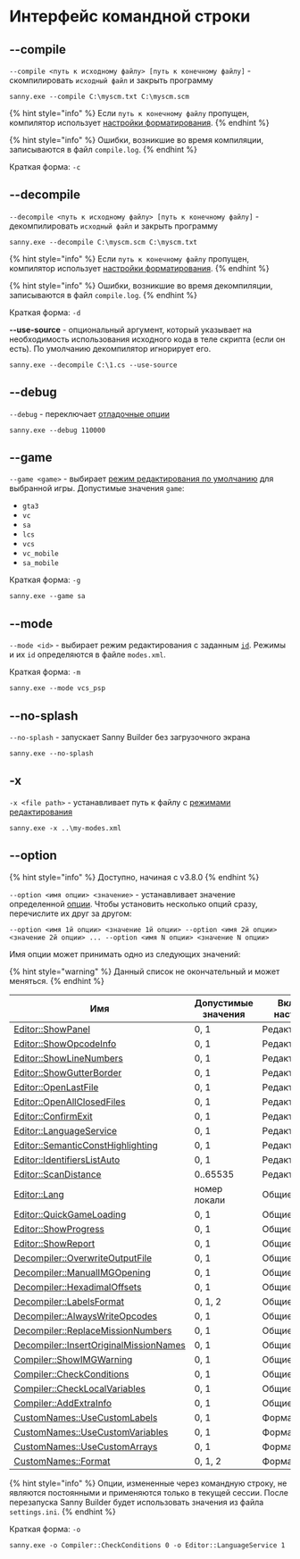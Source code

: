 # Интерфейс командной строки

## --compile

`--compile <путь к исходному файлу> [путь к конечному файлу]` - скомпилировать `исходный файл` и закрыть программу

```
sanny.exe --compile C:\myscm.txt C:\myscm.scm
```

{% hint style="info" %}
Если `путь к конечному файлу` пропущен, компилятор использует [настройки форматирования](options/formats.md#imena-failov).&#x20;
{% endhint %}

{% hint style="info" %}
Ошибки, возникшие во время компиляции, записываются в файл `compile.log`.
{% endhint %}

Краткая форма: `-c`

## --decompile

`--decompile <путь к исходному файлу> [путь к конечному файлу]` - декомпилировать `исходный файл` и закрыть программу

```
sanny.exe --decompile C:\myscm.scm C:\myscm.txt
```

{% hint style="info" %}
Если `путь к конечному файлу` пропущен, компилятор использует [настройки форматирования](options/formats.md#imena-failov).&#x20;
{% endhint %}

{% hint style="info" %}
Ошибки, возникшие во время декомпиляции, записываются в файл `compile.log`.
{% endhint %}

Краткая форма: `-d`

**--use-source** - опциональный аргумент, который указывает на необходимость использования исходного кода в теле скрипта (если он есть). По умолчанию декомпилятор игнорирует его.

```
sanny.exe --decompile C:\1.cs --use-source
```

## --debug

`--debug` - переключает [отладочные опции](console.md#otladochnye-opcii)

```
sanny.exe --debug 110000
```

## --game

`--game <game>` - выбирает [режим редактирования по умолчанию](../edit-modes/#type) для выбранной игры. Допустимые значения `game`:

* `gta3`
* `vc`
* `sa`
* `lcs`
* `vcs`
* `vc_mobile`
* `sa_mobile`

Краткая форма: `-g`

```
sanny.exe --game sa
```

## --mode

`--mode <id>` - выбирает режим редактирования с заданным [`id`](../edit-modes/#id). Режимы и их `id` определяются в файле `modes.xml`.

Краткая форма: `-m`

```
sanny.exe --mode vcs_psp
```

## --no-splash

`--no-splash` - запускает Sanny Builder без загрузочного экрана

```
sanny.exe --no-splash
```

## -x

`-x <file path>` - устанавливает путь к файлу с [режимами редактирования](../edit-modes/)

```
sanny.exe -x ..\my-modes.xml
```

## --option

{% hint style="info" %}
Доступно, начиная с v3.8.0
{% endhint %}

`--option <имя опции> <значение>` - устанавливает значение определенной [опции](options/). Чтобы установить несколько опций сразу, перечислите их друг за другом:

`--option <имя 1й опции> <значение 1й опции> --option <имя 2й опции> <значение 2й опции> ... --option <имя N опции> <значение N опции>`&#x20;

Имя опции может принимать одно из следующих значений:

{% hint style="warning" %}
Данный список не окончательный и может меняться.
{% endhint %}

| Имя                                                                                             | Допустимые значения | Вкладка в настройках |
| ----------------------------------------------------------------------------------------------- | ------------------- | -------------------- |
| [Editor::ShowPanel](options/editor.md#nastroiki)                                                | 0, 1                | Редактор             |
| [Editor::ShowOpcodeInfo](options/editor.md#nastroiki)                                           | 0, 1                | Редактор             |
| [Editor::ShowLineNumbers](options/editor.md#nastroiki)                                          | 0, 1                | Редактор             |
| [Editor::ShowGutterBorder](options/editor.md#nastroiki)                                         | 0, 1                | Редактор             |
| [Editor::OpenLastFile](options/editor.md#nastroiki)                                             | 0, 1                | Редактор             |
| [Editor::OpenAllClosedFiles](options/editor.md#nastroiki)                                       | 0, 1                | Редактор             |
| [Editor::ConfirmExit](options/editor.md#nastroiki)                                              | 0, 1                | Редактор             |
| [Editor::LanguageService](options/editor.md#nastroiki)                                          | 0, 1                | Редактор             |
| [Editor::SemanticConstHighlighting](options/editor.md#nastroiki)                                | 0, 1                | Редактор             |
| [Editor::IdentifiersListAuto](options/editor.md#glubina-prosmotra-koda)                         | 0, 1                | Редактор             |
| [Editor::ScanDistance](options/editor.md#glubina-prosmotra-koda)                                | 0..65535            | Редактор             |
| [Editor::Lang](options/general.md#yazyk-interfeisa)                                             | номер локали        | Общие                |
| [Editor::QuickGameLoading](options/general.md#bystraya-zagruzka-igry)                           | 0, 1                | Общие                |
| [Editor::ShowProgress](options/general.md#pokazyvat-progress)                                   | 0, 1                | Общие                |
| [Editor::ShowReport](options/general.md#pokazyvat-otchet)                                       | 0, 1                | Общие                |
| [Decompiler::OverwriteOutputFile](options/general.md#perezapis-vykhodnogo-faila)                | 0, 1                | Общие                |
| [Decompiler::ManualIMGOpening](options/general.md#ruchnoi-vybor-img-faila)                      | 0, 1                | Общие                |
| [Decompiler::HexadimalOffsets](options/formats.md#imena-metok)                                  | 0, 1                | Общие                |
| [Decompiler::LabelsFormat](options/formats.md#imena-metok)                                      | 0, 1, 2             | Общие                |
| [Decompiler::AlwaysWriteOpcodes](options/general.md#ispolzovat-opkody)                          | 0, 1                | Общие                |
| [Decompiler::ReplaceMissionNumbers](options/general.md#zamenyat-nomera-missii)                  | 0, 1                | Общие                |
| [Decompiler::InsertOriginalMissionNames](options/general.md#vstavlyat-originalnye-imena-missii) | 0, 1                | Общие                |
| [Compiler::ShowIMGWarning](options/general.md#pokazyvat-preduprezhdenie)                        | 0, 1                | Общие                |
| [Compiler::CheckConditions](options/general.md#proverka-uslovii)                                | 0, 1                | Общие                |
| [Compiler::CheckLocalVariables](options/general.md#proverka-peremennykh)                        | 0, 1                | Общие                |
| [Compiler::AddExtraInfo](options/general.md#dobavlyat-dopolnitelnuyu-informaciyu-v-scm)         | 0, 1                | Общие                |
| [CustomNames::UseCustomLabels](options/formats.md#sobstvennye-imena)                            | 0, 1                | Форматирование       |
| [CustomNames::UseCustomVariables](options/formats.md#sobstvennye-imena)                         | 0, 1                | Форматирование       |
| [CustomNames::UseCustomArrays](options/formats.md#sobstvennye-imena)                            | 0, 1                | Форматирование       |
| [CustomNames::Format](options/formats.md#registr-bukv)                                          | 0, 1, 2             | Форматирование       |

{% hint style="info" %}
Опции, измененные через командную строку, не являются постоянными и применяются только в текущей сессии. После перезапуска Sanny Builder будет использовать значения из файла `settings.ini`.
{% endhint %}

Краткая форма: `-o`

```
sanny.exe -o Compiler::CheckConditions 0 -o Editor::LanguageService 1
```
